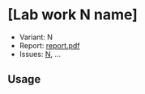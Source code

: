# [Lab work N name]

- Variant: N
- Report: [report.pdf](https://github.com/user/repo/releases/download/term-N/lw-{lab-N}.pdf)
- Issues: [N](https://github.com/user/repo/issues/N), ...

## Usage

<!-- How to run tasks, if it is a code. -->
